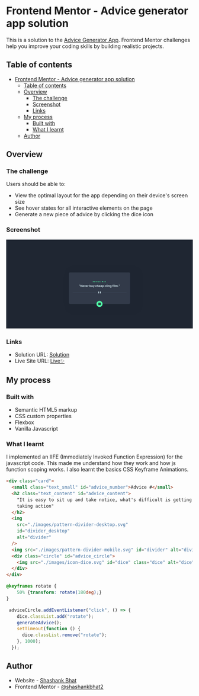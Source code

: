 # Frontend Mentor - Advice generator app solution

This is a solution to the [Advice Generator App](https://www.frontendmentor.io/challenges/advice-generator-app-QdUG-13db). Frontend Mentor challenges help you improve your coding skills by building realistic projects.

## Table of contents

- [Frontend Mentor - Advice generator app solution](#frontend-mentor---advice-generator-app-solution)
  - [Table of contents](#table-of-contents)
  - [Overview](#overview)
    - [The challenge](#the-challenge)
    - [Screenshot](#screenshot)
    - [Links](#links)
  - [My process](#my-process)
    - [Built with](#built-with)
    - [What I learnt](#what-i-learnt)
  - [Author](#author)

## Overview

### The challenge

Users should be able to:

- View the optimal layout for the app depending on their device's screen size
- See hover states for all interactive elements on the page
- Generate a new piece of advice by clicking the dice icon

### Screenshot

![](./screenshot.png)

### Links

- Solution URL: [Solution](https://advice-generator-fem.shashankbhat.co.in/)
- Live Site URL: [Live✨](https://github.com/shashankbhat2/advice-generator-fem)

## My process

### Built with

- Semantic HTML5 markup
- CSS custom properties
- Flexbox
- Vanilla Javascript

### What I learnt

I implemented an IIFE (Immediately Invoked Function Expression) for the javascript code. This made me understand how they work and how js function scoping works. I also learnt the basics CSS Keyframe Animations.

```html
<div class="card">
  <small class="text_small" id="advice_number">Advice #</small>
  <h2 class="text_content" id="advice_content">
    "It is easy to sit up and take notice, what's difficult is getting up and
    taking action"
  </h2>
  <img
    src="./images/pattern-divider-desktop.svg"
    id="divider_desktop"
    alt="divider"
  />
  <img src="./images/pattern-divider-mobile.svg" id="divider" alt="divider" />
  <div class="circle" id="advice_circle">
    <img src="./images/icon-dice.svg" id="dice" class="dice" alt="dice" />
  </div>
</div>
```

```css
@keyframes rotate {
    50% {transform: rotate(180deg);}
}
```
```js
 adviceCircle.addEventListener("click", () => {
    dice.classList.add("rotate");
    generateAdvice();
    setTimeout(function () {
      dice.classList.remove("rotate"); 
    }, 1000);
  });
```

## Author

- Website - [Shashank Bhat](https://shashankbhat.co.in/)
- Frontend Mentor - [@shashankbhat2](https://www.frontendmentor.io/profile/shashankbhat2)
